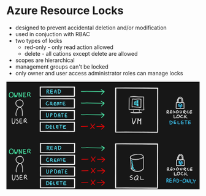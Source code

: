 # Azure Resource Locks

- designed to prevent accidental deletion and/or modification
- used in conjuction with RBAC
- two types of locks
  - red-only - only read action allowed
  - delete - all cations except delete are allowed
- scopes are hierarchical
- management groups can't be locked
- only owner and user access administrator roles can manage locks

<img src="..\Images\resourceLocks.png" alt="resourceLocks.png" />